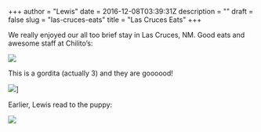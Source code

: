 +++
author = "Lewis"
date = 2016-12-08T03:39:31Z
description = ""
draft = false
slug = "las-cruces-eats"
title = "Las Cruces Eats"
+++


We really enjoyed our all too brief stay in Las Cruces, NM. Good eats and awesome staff at Chilito’s:

![](/images/2016/12/img_1655.jpg)

 This is a gordita (actually 3) and they are goooood!

![](/images/2016/12/img_1653.jpg)]

 Earlier, Lewis read to the puppy:

![](/images/2016/12/img_1657.jpg)

